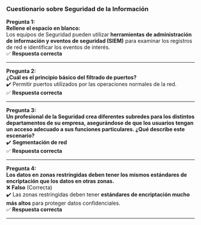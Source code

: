 
### **Cuestionario sobre Seguridad de la Información**

**Pregunta 1:**  
**Rellene el espacio en blanco:**  
Los equipos de Seguridad pueden utilizar **herramientas de administración de información y eventos de seguridad (SIEM)** para examinar los registros de red e identificar los eventos de interés.  
✅ **Respuesta correcta**

---

**Pregunta 2:**  
**¿Cuál es el principio básico del filtrado de puertos?**  
✔️ Permitir puertos utilizados por las operaciones normales de la red.  
✅ **Respuesta correcta**

---

**Pregunta 3:**  
**Un profesional de la Seguridad crea diferentes subredes para los distintos departamentos de su empresa, asegurándose de que los usuarios tengan un acceso adecuado a sus funciones particulares. ¿Qué describe este escenario?**  
✔️ **Segmentación de red**  
✅ **Respuesta correcta**

---

**Pregunta 4:**  
**Los datos en zonas restringidas deben tener los mismos estándares de encriptación que los datos en otras zonas.**  
❌ **Falso** (Correcta)  
✔️ Las zonas restringidas deben tener **estándares de encriptación mucho más altos** para proteger datos confidenciales.  
✅ **Respuesta correcta**

---

